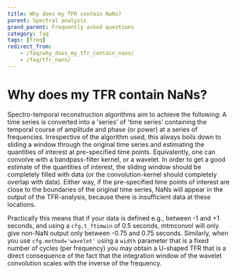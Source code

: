 ```yaml
---
title: Why does my TFR contain NaNs?
parent: Spectral analysis
grand_parent: Frequently asked questions
category: faq
tags: [freq]
redirect_from:
    - /faq/why_does_my_tfr_contain_nans/
    - /faq/tfr_nans/
---
```


# Why does my TFR contain NaNs?

Spectro-temporal reconstruction algorithms aim to achieve the following: A time series is converted into a 'series' of 'time series' containing the temporal course of amplitude and phase (or power) at a series of frequencies. Irrespective of the algorithm used, this always boils down to sliding a window through the original time series and estimating the quantities of interest at pre-specified time points. Equivalently, one can convolve with a bandpass-filter kernel, or a wavelet. In order to get a good estimate of the quantities of interest, the sliding window should be completely filled with data (or the convolution-kernel should completely overlap with data). Either way, if the pre-specified time points of interest are close to the boundaries of the original time series, NaNs will appear in the output of the TFR-analysis, because there is insufficient data at these locations.

Practically this means that if your data is defined e.g., between -1 and +1 seconds, and using a `cfg.t_ftimwin` of 0.5 seconds, mtmconvol will only give non-NaN output only between -0.75 and 0.75 seconds. Similarly, when you use `cfg.method='wavelet'` using a `width` parameter that is a fixed number of cycles (per frequency) you may obtain a U-shaped TFR that is a direct consequence of the fact that the integration window of the wavelet convolution scales with the inverse of the frequency.
